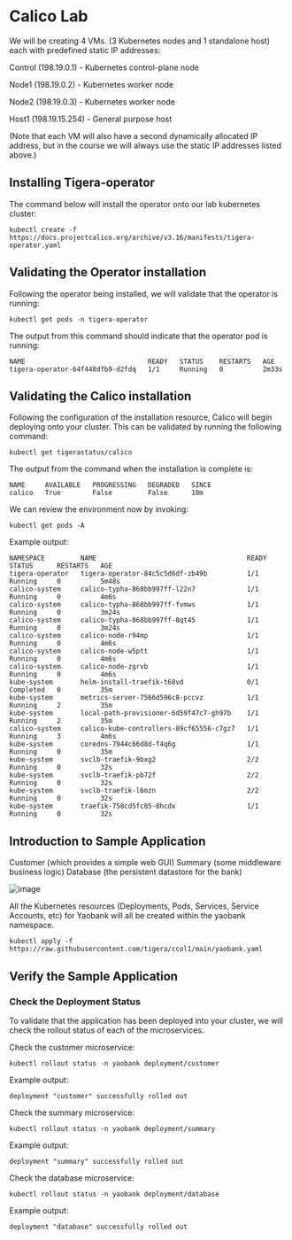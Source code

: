 # Calico Lab
 We will be creating 4 VMs. (3 Kubernetes nodes and 1 standalone host) each with predefined static IP addresses:

Control (198.19.0.1) - Kubernetes control-plane node

Node1 (198.19.0.2) - Kubernetes worker node

Node2 (198.19.0.3) - Kubernetes worker node

Host1 (198.19.15.254) - General purpose host

(Note that each VM will also have a second dynamically allocated IP address, but in the course we will always use the static IP addresses listed above.)

## Installing Tigera-operator
The command below will install the operator onto our lab kubernetes cluster:
```
kubectl create -f https://docs.projectcalico.org/archive/v3.16/manifests/tigera-operator.yaml
```
## Validating the Operator installation
Following the operator being installed, we will validate that the operator is running:
```
kubectl get pods -n tigera-operator
```
The output from this command should indicate that the operator pod is running:
```
NAME                               READY   STATUS    RESTARTS   AGE
tigera-operator-64f448dfb9-d2fdq   1/1     Running   0          2m33s
```
## Validating the Calico installation
Following the configuration of the installation resource, Calico will begin deploying onto your cluster. This can be validated by running the following command:
```
kubectl get tigerastatus/calico
```
The output from the command when the installation is complete is:
```
NAME     AVAILABLE   PROGRESSING   DEGRADED   SINCE
calico   True        False         False      10m
```
We can review the environment now by invoking:
```
kubectl get pods -A
```
Example output:
```
NAMESPACE         NAME                                      READY   STATUS      RESTARTS   AGE
tigera-operator   tigera-operator-84c5c5d6df-zb49b          1/1     Running     0          5m48s
calico-system     calico-typha-868bb997ff-l22n7             1/1     Running     0          4m6s
calico-system     calico-typha-868bb997ff-fvmws             1/1     Running     0          3m24s
calico-system     calico-typha-868bb997ff-8qt45             1/1     Running     0          3m24s
calico-system     calico-node-r94mp                         1/1     Running     0          4m6s
calico-system     calico-node-w5ptt                         1/1     Running     0          4m6s
calico-system     calico-node-zgrvb                         1/1     Running     0          4m6s
kube-system       helm-install-traefik-t68vd                0/1     Completed   0          35m
kube-system       metrics-server-7566d596c8-pccvz           1/1     Running     2          35m
kube-system       local-path-provisioner-6d59f47c7-gh97b    1/1     Running     2          35m
calico-system     calico-kube-controllers-89cf65556-c7gz7   1/1     Running     3          4m6s
kube-system       coredns-7944c66d8d-f4q6g                  1/1     Running     0          35m
kube-system       svclb-traefik-9bxg2                       2/2     Running     0          32s
kube-system       svclb-traefik-pb72f                       2/2     Running     0          32s
kube-system       svclb-traefik-l6mzn                       2/2     Running     0          32s
kube-system       traefik-758cd5fc85-8hcdx                  1/1     Running     0          32s
```
## Introduction to Sample Application

Customer (which provides a simple web GUI)
Summary (some middleware business logic)
Database (the persistent datastore for the bank)

![image](https://user-images.githubusercontent.com/14257200/116883959-2e2cf400-abf4-11eb-8a26-6c70c13cbad2.png)

All the Kubernetes resources (Deployments, Pods, Services, Service Accounts, etc) for Yaobank will all be created within the yaobank namespace.
```
kubectl apply -f https://raw.githubusercontent.com/tigera/ccol1/main/yaobank.yaml
```
## Verify the Sample Application

### Check the Deployment Status
To validate that the application has been deployed into your cluster, we will check the rollout status of each of the microservices.

Check the customer microservice:
```
kubectl rollout status -n yaobank deployment/customer
```
Example output:
```
deployment "customer" successfully rolled out
```
Check the summary microservice:
```
kubectl rollout status -n yaobank deployment/summary
```
Example output:
```
deployment "summary" successfully rolled out
```
Check the database microservice:
```
kubectl rollout status -n yaobank deployment/database
```
Example output:
```
deployment "database" successfully rolled out
```
